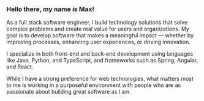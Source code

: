 ### Hello there, my name is Max!

As a full stack software engineer, I build technology solutions that solve complex problems and create real value for users and organizations. My goal is to develop software that makes a meaningful impact — whether by improving processes, enhancing user experiences, or driving innovation.

I specialize in both front-end and back-end development using languages like Java, Python, and TypeScript, and frameworks such as Spring, Angular, and React.

While I have a strong preference for web technologies, what matters most to me is working in a purposeful environment with people who are as passionate about building great software as I am.
